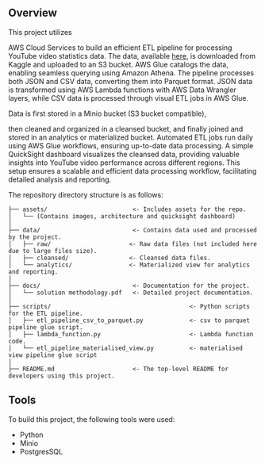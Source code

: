 
## Overview


This project utilizes 

AWS Cloud Services to build an efficient ETL pipeline for processing YouTube video statistics data. The data, available [here](https://kaggle.com/datasnaek/youtube-new), is downloaded from Kaggle and uploaded to an S3 bucket. AWS Glue catalogs the data, enabling seamless querying using Amazon Athena. The pipeline processes both JSON and CSV data, converting them into Parquet format. JSON data is transformed using AWS Lambda functions with AWS Data Wrangler layers, while CSV data is processed through visual ETL jobs in AWS Glue.

Data is first stored in a Minio bucket (S3 bucket compatible), 

then cleaned and organized in a cleansed bucket, and finally joined and stored in an analytics or materialized bucket. Automated ETL jobs run daily using AWS Glue workflows, ensuring up-to-date data processing. A simple QuickSight dashboard visualizes the cleansed data, providing valuable insights into YouTube video performance across different regions. This setup ensures a scalable and efficient data processing workflow, facilitating detailed analysis and reporting.



The repository directory structure is as follows:
```
├── assets/                        <- Includes assets for the repo.
│   └── (Contains images, architecture and quicksight dashboard)
│
├── data/                          <- Contains data used and processed by the project.
│   ├── raw/                      <- Raw data files (not included here due to large files size).
│   ├── cleansed/                 <- Cleansed data files.
│   └── analytics/                <- Materialized view for analytics and reporting.
│
├── docs/                          <- Documentation for the project.
│   └── solution methodology.pdf   <- Detailed project documentation.
│
├── scripts/                                       <- Python scripts for the ETL pipeline.
│   ├── etl_pipeline_csv_to_parquet.py             <- csv to parquet pipeline glue script.
│   ├── lambda_function.py                         <- Lambda function code.
│   └── etl_pipeline_materialised_view.py          <- materialised view pipeline glue script
│
├── README.md                      <- The top-level README for developers using this project.

```



## Tools 

To build this project, the following tools were used:

- Python
- Minio
- PostgresSQL